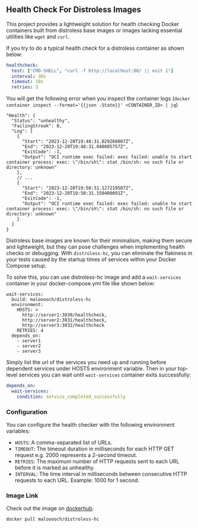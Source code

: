 ## Health Check For Distroless Images
This project provides a lightweight solution for health checking Docker containers built from distroless base images or images lacking essential utilities
like `wget` and `curl`. 

If you try to do a typical health check for a distroless container as shown below:

```yml
healthcheck:
  test: ["CMD-SHELL", "curl -f http://localhost:80/ || exit 1"]
  interval: 30s
  timeout: 10s
  retries: 3
```

You will get the following error when you inspect the container logs (`docker container inspect --format='{{json .State}}' <CONTAINER_ID> | jq`)

```
"Health": {
  "Status": "unhealthy",
  "FailingStreak": 8,
  "Log": [
    {
      "Start": "2023-12-20T19:48:31.029268007Z",
      "End": "2023-12-20T19:48:31.048005757Z",
      "ExitCode": -1,
      "Output": "OCI runtime exec failed: exec failed: unable to start container process: exec: \"/bin/sh\": stat /bin/sh: no such file or directory: unknown"
    },
    // ...
    {
      "Start": "2023-12-20T19:50:31.127219507Z",
      "End": "2023-12-20T19:50:31.150400091Z",
      "ExitCode": -1,
      "Output": "OCI runtime exec failed: exec failed: unable to start container process: exec: \"/bin/sh\": stat /bin/sh: no such file or directory: unknown"
    }
  ]
}
```

Distroless base images are known for their minimalism, making them secure and lightweight, but they can pose challenges when implementing health checks or debugging. 
With `distroless-hc`, you can eliminate the flakiness in your tests caused by the startup times of services within your Docker Compose setup. 

To solve this, you can use distroless-hc image and add a `wait-services` container in your docker-compose.yml file like shown below:

```
wait-services:
  build: malooooch/distroless-hc
  environment:
    HOSTS: >
      http://server1:3030/healthcheck,
      http://server2:3031/healthcheck,
      http://server3:3032/healthcheck
    RETRIES: 4
  depends_on:
    - server1
    - server2
    - server3
```

Simply list the url of the services you need up and running before dependent services under HOSTS environment variable.
Then in your top-level services you can wait until `wait-services` container exits successfully:

```yml
depends_on:
  wait-services:
    condition: service_completed_successfully
```

### Configuration
You can configure the health checker with the following environment variables:

* `HOSTS`: A comma-separated list of URLs.
* `TIMEOUT`: The timeout duration in milliseconds for each HTTP GET request e.g. 2000 represents a 2-second timeout.
* `RETRIES`: The maximum number of HTTP requests sent to each URL before it is marked as unhealthy.
* `INTERVAL`: The time interval in milliseconds between consecutive HTTP requests to each URL. Example: 1000 for 1 second.

### Image Link
Check out the image on [dockerhub](https://hub.docker.com/r/malooooch/distroless-hc).

```
docker pull malooooch/distroless-hc
```
